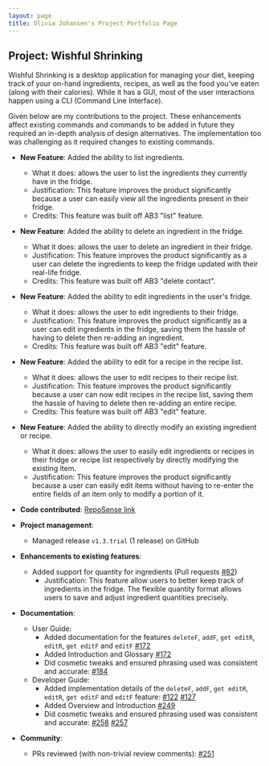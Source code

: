 ```yaml
---
layout: page
title: Olivia Johansen's Project Portfolio Page
---
```


## Project: Wishful Shrinking

Wishful Shrinking is a desktop application for managing your diet, keeping track of your on-hand ingredients, recipes, as well as the food you’ve eaten (along with their calories). While it has a GUI, most of the user interactions happen using a CLI (Command Line Interface).

Given below are my contributions to the project. These enhancements affect existing commands and commands to be
 added in future they required an in-depth analysis of design alternatives. The implementation too was challenging
  as it required changes to existing commands.

* **New Feature**: Added the ability to list ingredients.
  * What it does: allows the user to list the ingredients they currently have in the fridge. 
  * Justification: This feature improves the product significantly because a user can easily view all the ingredients present in their fridge.
  * Credits: This feature was built off AB3 "list" feature.  
  
* **New Feature**: Added the ability to delete an ingredient in the fridge.
  * What it does: allows the user to delete an ingredient in their fridge.
  * Justification: This feature improves the product significantly as a user can delete the ingredients to
   keep the fridge updated with their real-life fridge.
  * Credits: This feature was built off AB3 "delete contact".  

* **New Feature**: Added the ability to edit ingredients in the user's fridge.
  * What it does: allows the user to edit ingredients to their fridge.
  * Justification: This feature improves the product significantly as a user can edit ingredients in the
   fridge, saving them the hassle of having to delete then re-adding an ingredient.
  * Credits: This feature was built off AB3 "edit" feature.

* **New Feature**: Added the ability to edit for a recipe in the recipe list.
  * What it does: allows the user to edit recipes to their recipe list.
  * Justification: This feature improves the product significantly because a user can now edit recipes in the recipe list, saving them the hassle of having to delete then re-adding an entire recipe.
  * Credits: This feature was built off AB3 "edit" feature.

* **New Feature**: Added the ability to directly modify an existing ingredient or recipe.
  * What it does: allows the user to easily edit ingredients or recipes in their fridge or recipe list
   respectively by directly modifying the existing item.
  * Justification: This feature improves the product significantly because a user can easily edit items without
   having to re-enter the entire fields of an item only to modify a portion of it.

* **Code contributed**: [RepoSense link](https://nus-cs2103-ay2021s1.github.io/tp-dashboard/#breakdown=true&search=oliviajohansen&sort=groupTitle&sortWithin=title&since=2020-08-14&timeframe=commit&mergegroup=&groupSelect=groupByRepos&checkedFileTypes=docs~functional-code~test-code~other)

* **Project management**:
  * Managed release `v1.3.trial` (1 release) on GitHub

* **Enhancements to existing features**:
  * Added support for quantity for ingredients (Pull requests [\#82](https://github.com/AY2021S1-CS2103T-W10-2/tp/pull/82))
    * Justification: This feature allow users to better keep track of ingredients in the fridge. The
     flexible quantity format allows users to save and adjust ingredient quantities precisely.
      
* **Documentation**:
  * User Guide:
    * Added documentation for the features `deleteF`, `addF`, `get editR`, `editR`, `get editF` and `editF` [\#172](https://github.com/AY2021S1-CS2103T-W10-2/tp/pull/172)
    * Added Introduction and Glossary [\#172](https://github.com/AY2021S1-CS2103T-W10-2/tp/pull/172)
    * Did cosmetic tweaks and ensured phrasing used was consistent and accurate: [\#184](https://github.com/AY2021S1-CS2103T-W10-2/tp/pull/184)
  * Developer Guide:
    * Added implementation details of the `deleteF`, `addF`, `get editR`, `editR`, `get editF` and `editF` feature: [\#122](https://github.com/AY2021S1-CS2103T-W10-2/tp/pull/122) [\#127](https://github.com/AY2021S1-CS2103T-W10-2/tp/pull/127)
    * Added Overview and Introduction [\#249](https://github.com/AY2021S1-CS2103T-W10-2/tp/pull/249)
    * Did cosmetic tweaks and ensured phrasing used was consistent and accurate: [\#258](https://github.com/AY2021S1-CS2103T-W10-2/tp/pull/258) [\#257](https://github.com/AY2021S1-CS2103T-W10-2/tp/pull/257/files)

* **Community**:
  * PRs reviewed (with non-trivial review comments): [\#251](https://github.com/AY2021S1-CS2103T-W10-2/tp/pull/251)
